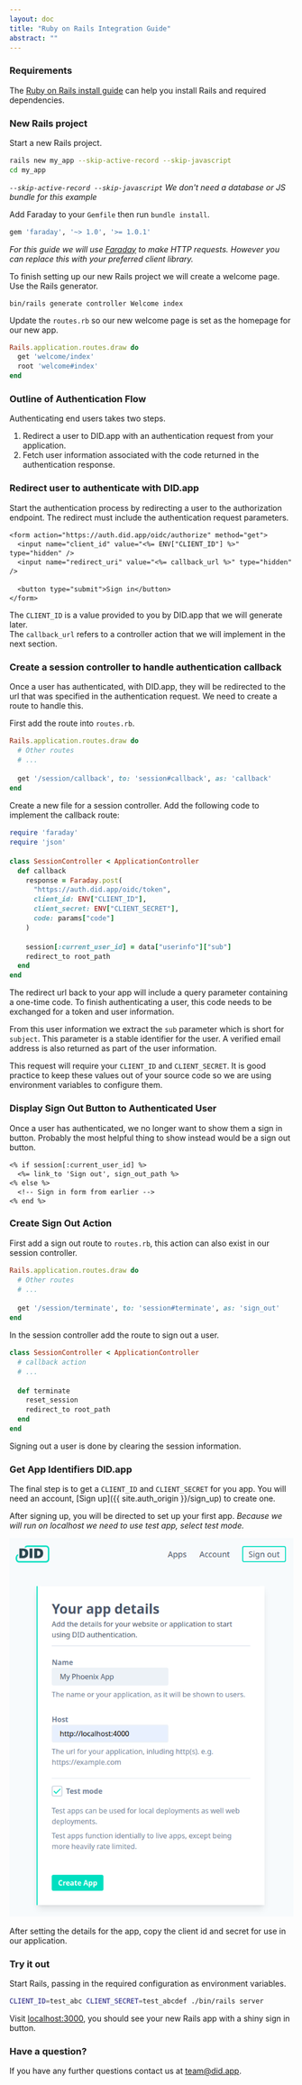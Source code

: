 ```yaml
---
layout: doc
title: "Ruby on Rails Integration Guide"
abstract: ""
---
```


<!-- TODO Just want the code? Find this example on [github](https://github.com/did-app/did-elixir/tree/master/examples/elixir-phoenix-openid-connect) -->

### Requirements

The [Ruby on Rails install guide](https://guides.rubyonrails.org/getting_started.html#installing-rails) can help you install Rails and required dependencies.

### New Rails project

Start a new Rails project.

```bash
rails new my_app --skip-active-record --skip-javascript
cd my_app
```

_`--skip-active-record --skip-javascript` We don't need a database or JS bundle for this example_


Add Faraday to your `Gemfile` then run `bundle install`.

```ruby
gem 'faraday', '~> 1.0', '>= 1.0.1'
```

*For this guide we will use [Faraday](https://rubygems.org/gems/faraday) to make HTTP requests.
However you can replace this with your preferred client library.*

To finish setting up our new Rails project we will create a welcome page.
Use the Rails generator.

```
bin/rails generate controller Welcome index
```

Update the `routes.rb` so our new welcome page is set as the homepage for our new app.

```rb
Rails.application.routes.draw do
  get 'welcome/index'
  root 'welcome#index'
end
```


### Outline of Authentication Flow

Authenticating end users takes two steps.

1. Redirect a user to DID.app with an authentication request from your application.
2. Fetch user information associated with the code returned in the authentication response.

### Redirect user to authenticate with DID.app

Start the authentication process by redirecting a user to the authorization endpoint.
The redirect must include the authentication request parameters.

```erb
<form action="https://auth.did.app/oidc/authorize" method="get">
  <input name="client_id" value="<%= ENV["CLIENT_ID"] %>" type="hidden" />
  <input name="redirect_uri" value="<%= callback_url %>" type="hidden" />

  <button type="submit">Sign in</button>
</form>
```

The `CLIENT_ID` is a value provided to you by DID.app that we will generate later.  
The `callback_url` refers to a controller action that we will implement in the next section.

### Create a session controller to handle authentication callback

Once a user has authenticated, with DID.app, they will be redirected to the url that was specified in the authentication request.
We need to create a route to handle this.

First add the route into `routes.rb`.

```rb
Rails.application.routes.draw do
  # Other routes
  # ...

  get '/session/callback', to: 'session#callback', as: 'callback'
end
```

Create a new file for a session controller.
Add the following code to implement the callback route:

```rb
require 'faraday'
require 'json'

class SessionController < ApplicationController
  def callback
    response = Faraday.post(
      "https://auth.did.app/oidc/token",
      client_id: ENV["CLIENT_ID"],
      client_secret: ENV["CLIENT_SECRET"],
      code: params["code"]
    )

    session[:current_user_id] = data["userinfo"]["sub"]
    redirect_to root_path
  end
end
```

The redirect url back to your app will include a query parameter containing a one-time code.
To finish authenticating a user, this code needs to be exchanged for a token and user information.

From this user information we extract the `sub` parameter which is short for `subject`. This parameter is a stable identifier for the user.
A verified email address is also returned as part of the user information.

This request will require your `CLIENT_ID` and `CLIENT_SECRET`.
It is good practice to keep these values out of your source code so we are using environment variables to configure them.

### Display Sign Out Button to Authenticated User

Once a user has authenticated, we no longer want to show them a sign in button.
Probably the most helpful thing to show instead would be a sign out button.

```erb
<% if session[:current_user_id] %>
  <%= link_to 'Sign out', sign_out_path %>
<% else %>
  <!-- Sign in form from earlier -->
<% end %>
```

<!-- Edit the template in `lib/my_notes_web/templates/layout/app.html.eex` with the new code. -->
### Create Sign Out Action

First add a sign out route to `routes.rb`, this action can also exist in our session controller.

```rb
Rails.application.routes.draw do
  # Other routes
  # ...

  get '/session/terminate', to: 'session#terminate', as: 'sign_out'
end
```

In the session controller add the route to sign out a user.

```rb
class SessionController < ApplicationController
  # callback action
  # ...

  def terminate
    reset_session
    redirect_to root_path
  end
end
```

Signing out a user is done by clearing the session information.

### Get App Identifiers DID.app

The final step is to get a `CLIENT_ID` and `CLIENT_SECRET` for you app.
You will need an account, [Sign up]({{ site.auth_origin }}/sign_up) to create one.

After signing up, you will be directed to set up your first app.
_Because we will run on localhost we need to use test app, select test mode._

![Screenshot of creating an app on DID](/assets/images/create-app-screenshot.png)

After setting the details for the app, copy the client id and secret for use in our application.

### Try it out

Start Rails, passing in the required configuration as environment variables.

```bash
CLIENT_ID=test_abc CLIENT_SECRET=test_abcdef ./bin/rails server
```

Visit [localhost:3000](http://localhost:3000/),
you should see your new Rails app with a shiny sign in button.

<!-- TODO Any problems, see [this commit](https://github.com/did-app/did-elixir/commit/654a39d697efc551c725e8871b5b4fee1b8bd63c) for the complete set of changes. -->

### Have a question?

If you have any further questions contact us at [team@did.app](mailto:team@did.app?subject=DID-ruby%20question).
